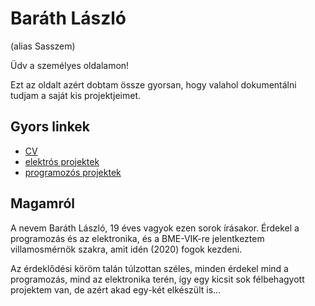# Baráth László

(alias Sasszem)

Üdv a személyes oldalamon!

Ezt az oldalt azért dobtam össze gyorsan, hogy valahol dokumentálni tudjam a saját kis projektjeimet.

## Gyors linkek

- [CV](CV.md)
- [elektrós projektek](elektro/elektro.md)
- [programozós projektek](prog/prog.md)

## Magamról

A nevem Baráth László, 19 éves vagyok ezen sorok írásakor. Érdekel a programozás és az elektronika, és a BME-VIK-re jelentkeztem villamosmérnök szakra, amit idén (2020) fogok kezdeni.

Az érdeklődési köröm talán túlzottan széles, minden érdekel mind a programozás, mind az elektronika terén, így egy kicsit sok félbehagyott projektem van, de azért akad egy-két elkészült is...
